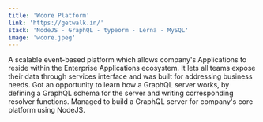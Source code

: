 ```yaml
---
title: 'Wcore Platform'
link: 'https://getwalk.in/'
stack: 'NodeJS - GraphQL - typeorm - Lerna - MySQL'
image: 'wcore.jpeg'
---
```


A scalable event-based platform which allows company's Applications to reside within the Enterprise Applications ecosystem. It lets all teams expose their data through services interface and was built for addressing business needs. Got an opportunity to learn how a GraphQL server works, by defining a GraphQL schema for the server and writing corresponding resolver functions. Managed to build a GraphQL server for company's core platform using NodeJS.
